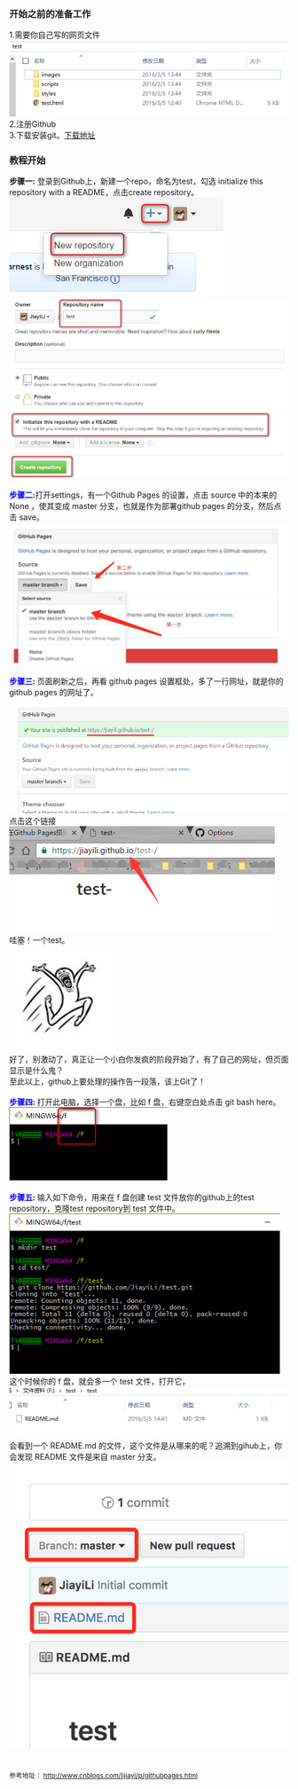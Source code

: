 ### 开始之前的准备工作
1.需要你自己写的网页文件  
![1.png](https://github.com/LucienJan/How-to-preview-your-HTML-on-github/raw/master/src/images/1.png)  
2.注册Github  
3.下载安装git。[下载地址](https://git-scm.com/downloads)

### 教程开始  
<strong style="color:bule;">步骤一:</strong>
登录到Github上，新建一个repo，命名为test，勾选 initialize this repository with a README，点击create repository。  
![2.png](https://github.com/LucienJan/How-to-preview-your-HTML-on-github/raw/master/src/images/2.png)  
![3.png](https://github.com/LucienJan/How-to-preview-your-HTML-on-github/raw/master/src/images/3.png)  
<br />
<font face="黑体" color="blue"><strong>步骤二:</strong></font>打开settings，有一个Github Pages 的设置，点击 source 中的本来的 None ，使其变成 master 分支，也就是作为部署github pages 的分支，然后点击 save。  
![4.png](https://github.com/LucienJan/How-to-preview-your-HTML-on-github/raw/master/src/images/4.png)  
<br />
<font face="黑体" color="blue">
<strong>步骤三:</strong>
</font>页面刷新之后，再看 github pages 设置框处，多了一行网址，就是你的 github pages 的网址了。  
![5.png](https://github.com/LucienJan/How-to-preview-your-HTML-on-github/raw/master/src/images/5.png)  
点击这个链接  
![6.png](https://github.com/LucienJan/How-to-preview-your-HTML-on-github/raw/master/src/images/6.png)  
哇塞！一个test。  
![7.jpg](https://github.com/LucienJan/How-to-preview-your-HTML-on-github/raw/master/src/images/7.jpg)  
好了，别激动了，真正让一个小白你发疯的阶段开始了，有了自己的网址，但页面显示是什么鬼？  
至此以上，github上要处理的操作告一段落，该上Git了！  
<br />
<font face="黑体" color="blue">
<strong>步骤四:</strong>
</font>打开此电脑，选择一个盘，比如 f 盘，右键空白处点击 git bash here。  
![8.png](https://github.com/LucienJan/How-to-preview-your-HTML-on-github/raw/master/src/images/8.png)  
<br />
<font face="黑体" color="blue">
<strong>步骤五:</strong>
</font>输入如下命令，用来在 f 盘创建 test 文件放你的github上的test repository，克隆test repository到 test 文件中。  
![9.png](https://github.com/LucienJan/How-to-preview-your-HTML-on-github/raw/master/src/images/9.png)  
这个时候你的 f 盘，就会多一个 test 文件，打开它，  
![10.png](https://github.com/LucienJan/How-to-preview-your-HTML-on-github/raw/master/src/images/10.png)  
会看到一个 README.md 的文件，这个文件是从哪来的呢？追溯到gihub上，你会发现 README 文件是来自 master 分支。  
![11.jpg](https://github.com/LucienJan/How-to-preview-your-HTML-on-github/raw/master/src/images/11.jpg)  
<br />


<sub>参考地址：
<a href="http://www.cnblogs.com/lijiayi/p/githubpages.html">http://www.cnblogs.com/lijiayi/p/githubpages.html</a>
</sub>
